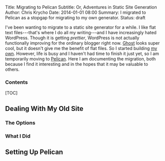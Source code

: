 Title: Migrating to Pelican
Subtitle: Or, Adventures in Static Site Generation
Author: Chris Krycho
Date: 2014-01-01 08:00
Summary: I migrated to Pelican as a stopgap for migrating to my own generator.
Status: draft

I've been wanting to migrate to a static site generator for a while. I like flat text files---that's where I do all my writing---and I have increasingly hated WordPress. Though it is getting *prettier*, WordPress is not actually functionally improving for the ordinary blogger right now. [Ghost](http://ghost.org) looks super cool, but it doesn't give me the benefit of flat files. So I started building [my own](http://step-stool.io). However, life is busy and I haven't had time to finish it just yet, so I am temporarily moving to [Pelican](http://docs.getpelican.com). Here I am documenting the migration, both because I find it interesting and in the hopes that it may be valuable to others.

### Contents

[TOC]

## Dealing With My Old Site

### The Options

### What I Did

## Setting Up Pelican